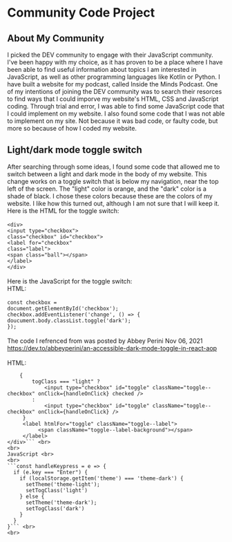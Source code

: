 # Community Code Project

## About My Community

I picked the DEV community to engage with their JavaScript community. I've been happy with my choice, as it has proven to be a place where I have been able to find useful information about topics I am interested in JavaScript, as well as other programming languages like Kotlin or Python. I have built a website for my podcast, called Inside the Minds Podcast. One of my intentions of joining the DEV community was to search their resorces to find ways that I could imporve my website's HTML, CSS and JavaScript coding. Through trial and error, I was able to find some JavaScript code that I could implement on my website. I also found some code that I was not able to implement on my site. Not because it was bad code, or faulty code, but more so because of how I coded my website. 

## Light/dark mode toggle switch
After searching through some ideas, I found some code that allowed me to switch between a light and dark mode in the body of my website. This change works on a toggle switch that is below my navigation, near the top left of the screen. The "light" color is orange, and the "dark" color is a shade of black. I chose these colors because these are the colors of my website. I like how this turned out, although I am not sure that I will keep it. <br>
Here is the HTML for the toggle switch: <br>
<br>
``<div>`` <br>
``<input type="checkbox">`` <br>
``class="checkbox" id="checkbox">`` <br>
``<label for="checkbox"`` <br>
``class="label">`` <br>
``<span class="ball"></span>`` <br>
``</label>`` <br>
``</div>`` <br>
<br>
Here is the JavaScript for the toggle switch: <br>
HTML:<br> 
<br>
``const checkbox =`` <br>
``document.getElementById('checkbox');`` <br>
``checkbox.addEventListener('change', () => {`` <br>
``doucument.body.classList.toggle('dark');`` <br>
``});`` <br>
<br>
The code I refrenced from was posted by Abbey Perini Nov 06, 2021 https://dev.to/abbeyperini/an-accessible-dark-mode-toggle-in-react-aop <br>
<br>
HTML: <br>
```<div className="container--toggle">
    {
        togClass === "light" ? 
            <input type="checkbox" id="toggle" className="toggle--checkbox" onClick={handleOnClick} checked />
        :
            <input type="checkbox" id="toggle" className="toggle--checkbox" onClick={handleOnClick} />
     }
     <label htmlFor="toggle" className="toggle--label">
          <span className="toggle--label-background"></span>
     </label>
</div>``` <br>
<br>
JavaScript <br>
<br>
```const handleKeypress = e => {
  if (e.key === "Enter") {
    if (localStorage.getItem('theme') === 'theme-dark') {
      setTheme('theme-light');
      setTogClass('light')
    } else {
      setTheme('theme-dark');
      setTogClass('dark')
    }
  }
}``` <br>
<br>


